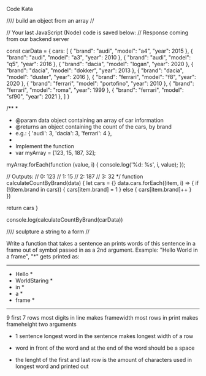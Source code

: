 Code Kata

//// build an object from an array //

// Your last JavaScript (Node) code is saved below:
// Response coming from our backend server

const carData = {
  cars: [
    {
      "brand": "audi",
      "model": "a4",
      "year": 2015
    },
    {
      "brand": "audi",
      "model": "a3",
      "year": 2010
    },
    {
      "brand": "audi",
      "model": "q5",
      "year": 2016
    },
    {
      "brand": "dacia",
      "model": "logan",
      "year": 2020
    },
    {
      "brand": "dacia",
      "model": "dokker",
      "year": 2013
    },
    {
      "brand": "dacia",
      "model": "duster",
      "year": 2016
    },
    {
      "brand": "ferrari",
      "model": "f8",
      "year": 2020
    },
    {
      "brand": "ferrari",
      "model": "portofino",
      "year": 2010
    },
    {
      "brand": "ferrari",
      "model": "roma",
      "year": 1999
    },
    {
      "brand": "ferrari",
      "model": "sf90",
      "year": 2021
    },
  ]
}

/**
 * 
 * @param data object containing an array of car information
 * @returns an object containing the count of the cars, by brand
 * e.g.: { 'audi': 3, 'dacia': 3, 'ferrari': 4 },
 * 
 * Implement the function
 * var myArray = [123, 15, 187, 32];

myArray.forEach(function (value, i) {
    console.log('%d: %s', i, value);
});

// Outputs:
// 0: 123
// 1: 15
// 2: 187
// 3: 32
 */
function calculateCountByBrand(data) {
  let cars = {}
  data.cars.forEach((item, i) => {
      if (!(item.brand in cars)) {
        cars[item.brand] = 1
      } else {
        cars[item.brand]++
      }      
  })
  
  return cars
}
  
console.log(calculateCountByBrand(carData))


//// sculpture a string to a form //

Write a function that takes a sentence an prints words of this sentence in a frame out of symbol passed in as a 2nd argument.
Example:
"Hello World in a frame",
"*"
gets printed as:



***************************
* Hello                   *
* WorldStaring *
* in    *
* a     *
* frame *
*********

9 first
7 rows
most digits in line makes framewidth
most rows in print makes frameheight
 two arguments

- 1 sentence
     longest word in the sentence
         makes longest width of a row
- word
    in front of the word and at the end of the word should be a space

- the lenght of the first and last row is the amount of characters used in longest word
    and printed out
